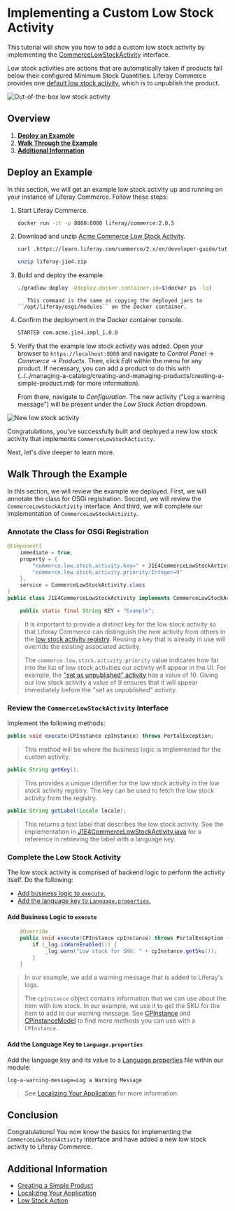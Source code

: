 # Implementing a Custom Low Stock Activity

This tutorial will show you how to add a custom low stock activity by implementing the [CommerceLowStockActivity](https://github.com/liferay/com-liferay-commerce/blob/2.0.5/commerce-api/src/main/java/com/liferay/commerce/stock/activity/CommerceLowStockActivity.java) interface.

Low stock activities are actions that are automatically taken if products fall below their configured Minimum Stock Quantities. Liferay Commerce provides one [default low stock activity](https://github.com/liferay/com-liferay-commerce/blob/2.0.5/commerce-service/src/main/java/com/liferay/commerce/internal/stock/activity/CommerceLowStockActivityImpl.java), which is to unpublish the product.

![Out-of-the-box low stock activity](./implementing-a-custom-low-stock-activity/images/01.png "Out-of-the-box low stock activity")

## Overview

1. [**Deploy an Example**](#deploy-an-example)
1. [**Walk Through the Example**](#walk-through-the-example)
1. [**Additional Information**](#additional-information)

## Deploy an Example

In this section, we will get an example low stock activity up and running on your instance of Liferay Commerce. Follow these steps:

1. Start Liferay Commerce.

    ```bash
    docker run -it -p 8080:8080 liferay/commerce:2.0.5
    ```

1. Download and unzip [Acme Commerce Low Stock Activity](./liferay-j1e4.zip).

    ```bash
    curl .https://learn.liferay.com/commerce/2.x/en/developer-guide/tutorials/liferay-j1e4.zip -O
    ```

    ```bash
    unzip liferay-j1e4.zip
    ```

1. Build and deploy the example.

    ```bash
    ./gradlew deploy -Ddeploy.docker.container.id=$(docker ps -lq)
    ```

    ```note::
       This command is the same as copying the deployed jars to ``/opt/liferay/osgi/modules`` on the Docker container.
    ```

1. Confirm the deployment in the Docker container console.

    ```bash
    STARTED com.acme.j1e4.impl_1.0.0
    ```

1. Verify that the example low stock activity was added. Open your browser to `https://localhost:8080` and navigate to _Control Panel_ → _Commerce_ → _Products_. Then, click _Edit_ within the menu for any product. If necessary, you can add a product to do this with (../../managing-a-catalog/creating-and-managing-products/creating-a-simple-product.md) for more information).

   From there, navigate to _Configuration_. The new activity ("Log a warning message") will be present under the _Low Stock Action_ dropdown.

![New low stock activity](./implementing-a-custom-low-stock-activity/images/02.png "New low stock activity")

Congratulations, you've successfully built and deployed a new low stock activity that implements `CommerceLowStockActivity`.

Next, let's dive deeper to learn more.

## Walk Through the Example

In this section, we will review the example we deployed. First, we will annotate the class for OSGi registration. Second, we will review the `CommerceLowStockActivity` interface. And third, we will complete our implementation of `CommerceLowStockActivity`.

### Annotate the Class for OSGi Registration

```java
@Component(
    immediate = true,
    property = {
        "commerce.low.stock.activity.key=" + J1E4CommerceLowStockActivity.KEY,
        "commerce.low.stock.activity.priority:Integer=9"
    },
    service = CommerceLowStockActivity.class
)
public class J1E4CommerceLowStockActivity implements CommerceLowStockActivity {

    public static final String KEY = "Example";
```

> It is important to provide a distinct key for the low stock activity so that Liferay Commerce can distinguish the new activity from others in the [low stock activity registry](https://github.com/liferay/com-liferay-commerce/blob/2.0.5/commerce-service/src/main/java/com/liferay/commerce/internal/stock/activity/CommerceLowStockActivityRegistryImpl.java). Reusing a key that is already in use will override the existing associated activity.
>
> The `commerce.low.stock.activity.priority` value indicates how far into the list of low stock activities our activity will appear in the UI. For example, the ["set as unpublished" activity](https://github.com/liferay/com-liferay-commerce/blob/2.0.5/commerce-service/src/main/java/com/liferay/commerce/internal/stock/activity/CommerceLowStockActivityImpl.java) has a value of 10. Giving our low stock activity a value of 9 ensures that it will appear immediately before the "set as unpublished" activity.

### Review the `CommerceLowStockActivity` Interface

Implement the following methods:

```java
public void execute(CPInstance cpInstance) throws PortalException;
```

> This method will be where the business logic is implemented for the custom activity.

```java
public String getKey();
```

> This provides a unique identifier for the low stock activity in the low stock activity registry. The key can be used to fetch the low stock activity from the registry.

```java
public String getLabel(Locale locale);
```

> This returns a text label that describes the low stock activity. See the implementation in [J1E4CommerceLowStockActivity.java](https://github.com/liferay/liferay-learn/blob/master/docs/commerce/2.x/en/developer-guide/tutorials/implementing-a-custom-low-stock-activity/liferay-j1e4.zip/j1e4-impl/src/main/java/com/acme/j1e4/internal/commerce/stock/activity/J1E4CommerceLowStockActivity.java) for a reference in retrieving the label with a language key.

### Complete the Low Stock Activity

The low stock activity is comprised of backend logic to perform the activity itself. Do the following:

* [Add business logic to `execute`.](#add-business-logic-to-execute)
* [Add the language key to `Language.properties`.](#add-the-language-key-to-languageproperties)

#### Add Business Logic to `execute`

```java
    @Override
    public void execute(CPInstance cpInstance) throws PortalException {
        if (_log.isWarnEnabled()) {
            _log.warn("Low stock for SKU: " + cpInstance.getSku());
        }
    }
```

> In our example, we add a warning message that is added to Liferay's logs.
>
> The `cpInstance` object contains information that we can use about the item with low stock. In our example, we use it to get the SKU for the item to add to our warning message. See [CPInstance](https://github.com/liferay/com-liferay-commerce/blob/2.0.5/commerce-product-api/src/main/java/com/liferay/commerce/product/model/CPInstance.java) and [CPInstanceModel](https://github.com/liferay/com-liferay-commerce/blob/2.0.5/commerce-product-api/src/main/java/com/liferay/commerce/product/model/CPInstanceModel.java) to find more methods you can use with a `CPInstance`.

#### Add the Language Key to `Language.properties`

Add the language key and its value to a [Language.properties](https://github.com/liferay/liferay-learn/blob/master/docs/commerce/2.x/en/developer-guide/tutorials/implementing-a-custom-low-stock-activity/liferay-j1e4.zip/j1e4-impl/src/main/resources/content/Language.properties) file within our module:

```
log-a-warning-message=Log a Warning Message
```

> See [Localizing Your Application](https://help.liferay.com/hc/en-us/articles/360018168251-Localizing-Your-Application) for more information.

## Conclusion

Congratulations! You now know the basics for implementing the `CommerceLowStockActivity` interface and have added a new low stock activity to Liferay Commerce.

## Additional Information

* [Creating a Simple Product](../../managing-a-catalog/creating-and-managing-products/product-types/creating-a-simple-product.md)
* [Localizing Your Application](https://help.liferay.com/hc/en-us/articles/360018168251-Localizing-Your-Application)
* [Low Stock Action](../../managing-a-catalog/managing-inventory/low-stock-action.md)
